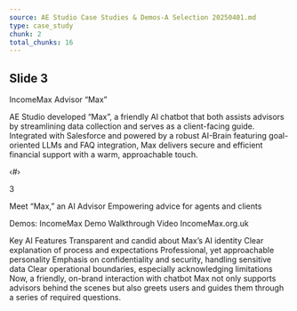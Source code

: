 ```yaml
---
source: AE Studio Case Studies & Demos-A Selection 20250401.md
type: case_study
chunk: 2
total_chunks: 16
---
```


## Slide 3

IncomeMax Advisor “Max”

AE Studio developed “Max”, a friendly AI chatbot that both assists advisors by streamlining data collection and serves as a client-facing guide. Integrated with Salesforce and powered by a robust AI-Brain featuring goal-oriented LLMs and FAQ integration, Max delivers secure and efficient financial support with a warm, approachable touch.

‹#›

3

Meet “Max,” an AI Advisor
Empowering advice for agents and clients

Demos: 
IncomeMax Demo Walkthrough Video
IncomeMax.org.uk

Key AI Features
Transparent and candid about Max’s AI identity
Clear explanation of process and expectations
Professional, yet approachable personality
Emphasis on confidentiality and security, handling sensitive data
Clear operational boundaries, especially acknowledging limitations
Now, a friendly, on-brand interaction with chatbot Max not only supports advisors behind the scenes but also greets users and guides them through a series of required questions.